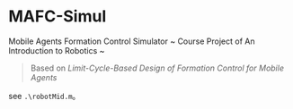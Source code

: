 # MAFC-Simul
 Mobile Agents Formation Control Simulator ~ Course Project of An Introduction to Robotics ~

> Based on *Limit-Cycle-Based Design of Formation Control for Mobile Agents*

see `.\robotMid.m`。